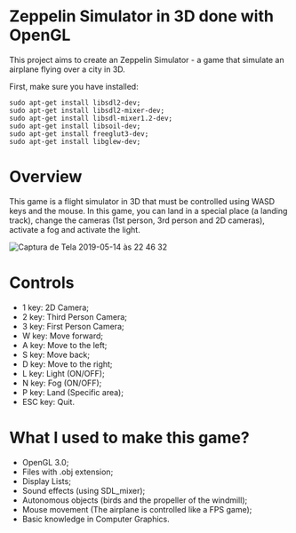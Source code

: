 # Zeppelin Simulator in 3D done with OpenGL
This project aims to create an Zeppelin Simulator - a game that simulate an airplane flying over a city in 3D.

First, make sure you have installed:
```
sudo apt-get install libsdl2-dev;
sudo apt-get install libsdl2-mixer-dev;
sudo apt-get install libsdl-mixer1.2-dev;
sudo apt-get install libsoil-dev;
sudo apt-get install freeglut3-dev;
sudo apt-get install libglew-dev;
```

# Overview
This game is a flight simulator in 3D that must be controlled using WASD keys and the mouse. In this game, you can land in a special place (a landing track), change the cameras (1st person, 3rd person and 2D cameras), activate a fog and activate the light.

![Captura de Tela 2019-05-14 às 22 46 32](https://user-images.githubusercontent.com/49728258/57743131-479ca480-769a-11e9-8d56-486d16d9a083.png)
# Controls

- 1 key: 2D Camera;
- 2 key: Third Person Camera;
- 3 key: First Person Camera;
- W key: Move forward;
- A key: Move to the left;
- S key: Move back;
- D key: Move to the right;
- L key: Light (ON/OFF);
- N key: Fog (ON/OFF);
- P key: Land (Specific area);
- ESC key: Quit.

# What I used to make this game?

- OpenGL 3.0;
- Files with .obj extension;
- Display Lists;
- Sound effects (using SDL_mixer);
- Autonomous objects (birds and the propeller of the windmill);
- Mouse movement (The airplane is controlled like a FPS game);
- Basic knowledge in Computer Graphics.
